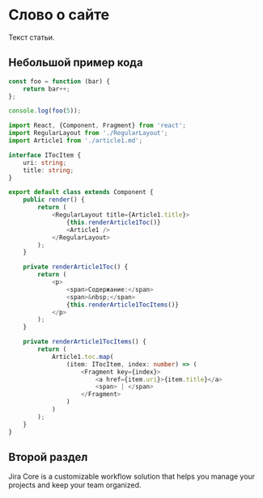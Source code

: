 Слово о сайте
=========================

Текст статьи.

Небольшой пример кода
---------------------

```javascript
const foo = function (bar) {
	return bar++;
};

console.log(foo(5));
```

```typescript jsx
import React, {Component, Fragment} from 'react';
import RegularLayout from './RegularLayout';
import Article1 from './article1.md';

interface ITocItem {
	uri: string;
	title: string;
}

export default class extends Component {
	public render() {
		return (
			<RegularLayout title={Article1.title}>
				{this.renderArticle1Toc()}
				<Article1 />
			</RegularLayout>
		);
	}

	private renderArticle1Toc() {
		return (
			<p>
				<span>Содержание:</span>
				<span>&nbsp;</span>
				{this.renderArticle1TocItems()}
			</p>
		);
	}

	private renderArticle1TocItems() {
		return (
			Article1.toc.map(
				(item: ITocItem, index: number) => (
					<Fragment key={index}>
						<a href={item.uri}>{item.title}</a>
						<span> | </span>
					</Fragment>
				)
			)
		);
	}
}
```



Второй раздел
---------------------

Jira Core is a customizable workflow solution that 
helps you manage your projects and keep your team organized.